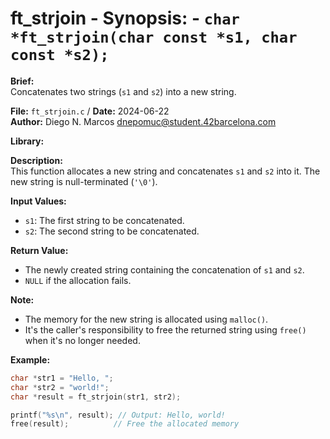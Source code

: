 # ft_strjoin - **Synopsis:** - `char *ft_strjoin(char const *s1, char const *s2);`

**Brief:**  
Concatenates two strings (`s1` and `s2`) into a new string.

**File:** `ft_strjoin.c` / **Date:** 2024-06-22  
**Author:** Diego N. Marcos <dnepomuc@student.42barcelona.com>

**Library:**



**Description:**  
This function allocates a new string and concatenates `s1` and `s2` into it. The new string is null-terminated (`'\0'`).

**Input Values:**  
* `s1`: The first string to be concatenated.
* `s2`: The second string to be concatenated.

**Return Value:**  
* The newly created string containing the concatenation of `s1` and `s2`.
* `NULL` if the allocation fails.

**Note:**  
- The memory for the new string is allocated using `malloc()`.
- It's the caller's responsibility to free the returned string using `free()` when it's no longer needed. 

**Example:**  
```c
char *str1 = "Hello, ";
char *str2 = "world!";
char *result = ft_strjoin(str1, str2);

printf("%s\n", result); // Output: Hello, world!
free(result);          // Free the allocated memory
